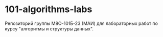 # 101-algorithms-labs
Репозиторий группы М8О-101Б-23 (МАИ) для лабораторных работ по курсу "алгоритмы и структуры данных".
